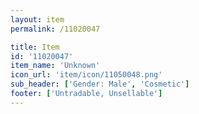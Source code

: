 ```yaml
---
layout: item
permalink: /11020047

title: Item
id: '11020047'
item_name: 'Unknown'
icon_url: 'item/icon/11050048.png'
sub_header: ['Gender: Male', 'Cosmetic']
footer: ['Untradable, Unsellable']
---
```

